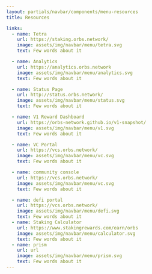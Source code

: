 ```yaml
---
layout: partials/navbar/components/menu-resources
title: Resources

links:
  - name: Tetra
    url: https://staking.orbs.network/
    image: assets/img/navbar/menu/tetra.svg
    text: Few words about it

  - name: Analytics
    url: https://analytics.orbs.network
    image: assets/img/navbar/menu/analytics.svg
    text: Few words about it

  - name: Status Page
    url: http://status.orbs.network/
    image: assets/img/navbar/menu/status.svg
    text: Few words about it

  - name: V1 Reward Dashboard
    url: https://orbs-network.github.io/v1-snapshot/
    image: assets/img/navbar/menu/v1.svg
    text: Few words about it

  - name: VC Portal
    url: https://vcs.orbs.network/
    image: assets/img/navbar/menu/vc.svg
    text: Few words about it

  - name: community console
    url: https://vcs.orbs.network/
    image: assets/img/navbar/menu/vc.svg
    text: Few words about it

  - name: defi portal
    url: https://vcs.orbs.network/
    image: assets/img/navbar/menu/defi.svg
    text: Few words about it
  - name: Staking Calculator
    url: https://www.stakingrewards.com/earn/orbs
    image: assets/img/navbar/menu/calculator.svg
    text: Few words about it
  - name: prism
    url: url
    image: assets/img/navbar/menu/prism.svg
    text: Few words about it
---
```

